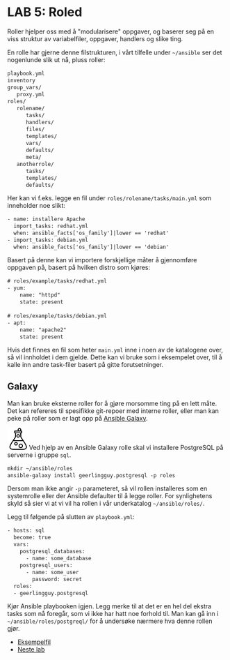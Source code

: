 # LAB 5: Roled
Roller hjelper oss med å "modularisere" oppgaver, og baserer seg på en viss struktur av variabelfiler, oppgaver, handlers og slike ting.

En rolle har gjerne denne filstrukturen, i vårt tilfelle under `~/ansible` ser det nogenlunde slik ut nå, pluss roller:

```
playbook.yml
inventory
group_vars/
   proxy.yml
roles/
   rolename/
      tasks/
      handlers/
      files/
      templates/
      vars/
      defaults/
      meta/
   anotherrole/
      tasks/
      templates/
      defaults/
```

Her kan vi f.eks. legge en fil under `roles/rolename/tasks/main.yml` som inneholder noe slikt:

```
- name: installere Apache
  import_tasks: redhat.yml
  when: ansible_facts['os_family']|lower == 'redhat'
- import_tasks: debian.yml
  when: ansible_facts['os_family']|lower == 'debian'
```

Basert på denne kan vi importere forskjellige måter å gjennomføre oppgaven på, basert på hvilken distro som kjøres:
```
# roles/example/tasks/redhat.yml
- yum:
    name: "httpd"
    state: present

# roles/example/tasks/debian.yml
- apt:
    name: "apache2"
    state: present
```

Hvis det finnes en fil som heter `main.yml` inne i noen av de katalogene over, så vil innholdet i dem gjelde. Dette kan vi bruke som i eksempelet over, til å kalle inn andre task-filer basert på gitte forutsetninger.

## Galaxy
Man kan bruke eksterne roller for å gjøre morsomme ting på en lett måte. Det kan refereres til spesifikke git-repoer med interne roller, eller man kan peke på roller som er lagt opp på [Ansible Galaxy](https://galaxy.ansible.com).

![oppgave](lab/image/task.png)Ved hjelp av en Ansible Galaxy rolle skal vi installere PostgreSQL på serverne i gruppe `sql`.

```
mkdir ~/ansible/roles
ansible-galaxy install geerlingguy.postgresql -p roles
```

Dersom man ikke angir `-p` parameteret, så vil rollen installeres som en systemrolle eller der Ansible defaulter til å legge roller. For synlighetens skyld så sier vi at vi vil ha rollen i vår underkatalog `~/ansible/roles/`.

Legg til følgende på slutten av `playbook.yml`:

```
- hosts: sql
  become: true
  vars:
    postgresql_databases:
      - name: some_database
    postgresql_users:
      - name: some_user
        password: secret
  roles:
  - geerlingguy.postgresql
```

Kjør Ansible playbooken igjen. Legg merke til at det er en hel del ekstra tasks som nå foregår, som vi ikke har hatt noe forhold til. Man kan gå inn i `~/ansible/roles/postgreql/` for å undersøke nærmere hva denne rollen gjør.

* [Eksempelfil](workdir/playbook.yml)
* [Neste lab](lab/6-modules.md)